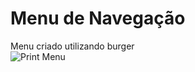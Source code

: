 # Menu de Navegação
Menu criado utilizando burger
<br>
![Print Menu](https://github.com/ViniciusPess/Projeto7-Menu/assets/113379730/201039c5-641a-4b3b-a0c8-42f4777974a0)
